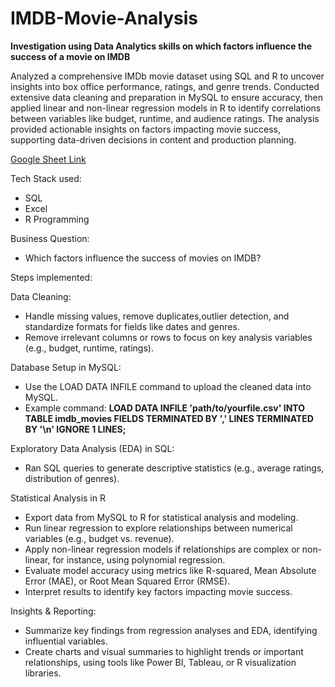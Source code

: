 # IMDB-Movie-Analysis
**Investigation using Data Analytics skills on which factors influence the success of a movie on IMDB**

Analyzed a comprehensive IMDb movie dataset using SQL and R to uncover insights into box office performance, ratings, and genre trends. Conducted extensive data cleaning and preparation in MySQL to ensure accuracy, then applied linear and non-linear regression models in R to identify correlations between variables like budget, runtime, and audience ratings. The analysis provided actionable insights on factors impacting movie success, supporting data-driven decisions in content and production planning.

[Google Sheet Link](https://docs.google.com/presentation/d/1QuDumlZAwJw3Av4q6z0psOMCY9wRF0olIxrr94UJdKM/edit?usp=sharing)

Tech Stack used:
- SQL
- Excel
- R Programming

Business Question:
- Which factors influence the success of movies on IMDB?

Steps implemented:

Data Cleaning:
- Handle missing values, remove duplicates,outlier detection, and standardize formats for fields like dates and genres.
- Remove irrelevant columns or rows to focus on key analysis variables (e.g., budget, runtime, ratings).

Database Setup in MySQL:
- Use the LOAD DATA INFILE command to upload the cleaned data into MySQL.
- Example command:
**LOAD DATA INFILE 'path/to/yourfile.csv'
INTO TABLE imdb_movies
FIELDS TERMINATED BY ',' 
LINES TERMINATED BY '\n' 
IGNORE 1 LINES;**

Exploratory Data Analysis (EDA) in SQL:
- Ran SQL queries to generate descriptive statistics (e.g., average ratings, distribution of genres).

Statistical Analysis in R
- Export data from MySQL to R for statistical analysis and modeling.
- Run linear regression to explore relationships between numerical variables (e.g., budget vs. revenue).
- Apply non-linear regression models if relationships are complex or non-linear, for instance, using polynomial regression.
- Evaluate model accuracy using metrics like R-squared, Mean Absolute Error (MAE), or Root Mean Squared Error (RMSE).
- Interpret results to identify key factors impacting movie success.

Insights & Reporting:
- Summarize key findings from regression analyses and EDA, identifying influential variables.
- Create charts and visual summaries to highlight trends or important relationships, using tools like Power BI, Tableau, or R visualization libraries.



